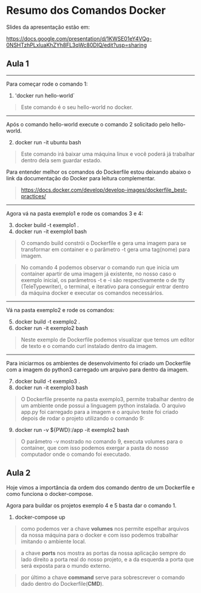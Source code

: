 # Resumo dos Comandos Docker

Slides da apresentação estão em:

https://docs.google.com/presentation/d/1KWSE01eY4VQg-0NSHTzhPLxluaKhZYh8FL3qWc80DIQ/edit?usp=sharing

## Aula 1

---

Para começar rode o comando 1:

1. 'docker run hello-world`

> Este comando é o seu hello-world no docker.

---

Após o comando hello-world execute o comando 2 solicitado pelo hello-world.

2. docker run -it ubuntu bash

> Este comando irá baixar uma máquina linux e você poderá já trabalhar dentro dela sem guardar estado.

Para entender melhor os comandos do Dockerfile estou deixando abaixo o link da documentação do Docker para leitura complementar.

> https://docs.docker.com/develop/develop-images/dockerfile_best-practices/

---

Agora vá na pasta exemplo1 e rode os comandos 3 e 4:

3. docker build -t exemplo1 .
4. docker run -it exemplo1 bash

> O comando build constrói o Dockerfile e gera uma imagem para se transformar em container e o parâmetro -t gera uma tag(nome) para imagem.

> No comando 4 podemos observar o comando run que inicia um container apartir de uma imagem já existente, no nosso caso o exemplo inicial, os parâmetros -t e -i são respectivamente o de tty (TeleTypewriter), o terminal, e iterativo para conseguir entrar dentro da máquina docker e executar os comandos necessários.

---

Vá na pasta exemplo2 e rode os comandos:

5. docker build -t exemplo2 .
6. docker run -it exemplo2 bash

> Neste exemplo de Dockerfile podemos visualizar que temos um editor de texto e o comando curl instalado dentro da imagem.

---

Para iniciarmos os ambientes de desenvolvimento foi criado um Dockerfile com a imagem do python3 carregado um arquivo para dentro da imagem.

7. docker build -t exemplo3 .
8. docker run -it exemplo3 bash

> O Dockerfile presente na pasta exemplo3, permite trabalhar dentro de um ambiente onde possui a linguagem python instalada. O arquivo app.py foi carregado para a imagem e o arquivo teste foi criado depois de rodar o projeto utilizando o comando 9:

9. docker run -v \${PWD}:/app -it exemplo2 bash

> O parâmetro -v mostrado no comando 9, executa volumes para o container, que com isso podemos exergar a pasta do nosso computador onde o comando foi executado.

## Aula 2

Hoje vimos a importância da ordem dos comando dentro de um Dockerfile e como funciona o docker-compose.

Agora para buildar os projetos exemplo 4 e 5 basta dar o comando 1.

1. docker-compose up

> como podemos ver a chave **volumes** nos permite espelhar arquivos da nossa máquina para o docker e com isso podemos trabalhar imitando o ambiente local.

> a chave **ports** nos mostra as portas da nossa aplicação sempre do lado direito a porta real do nosso projeto, e a da esquerda a porta que será exposta para o mundo externo.

> por último a chave **command** serve para sobrescrever o comando dado dentro do Dockerfile(**CMD**).